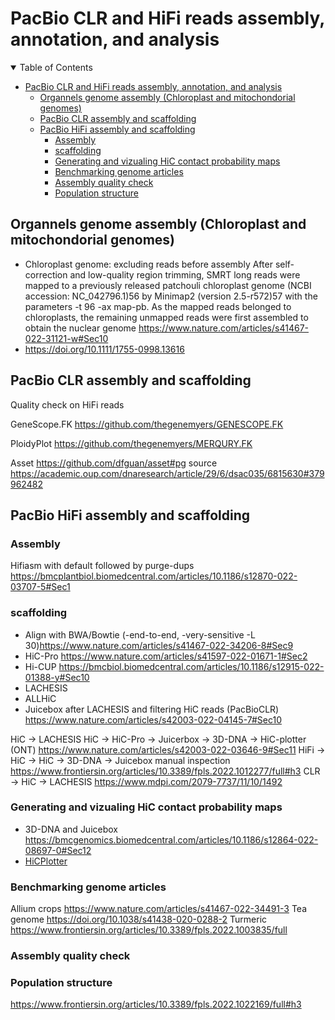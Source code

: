 # PacBio CLR and HiFi reads assembly, annotation, and analysis 

<details open="open">
<summary>Table of Contents</summary>

- [PacBio CLR and HiFi reads assembly, annotation, and analysis](#pacbio-clr-and-hifi-reads-assembly-annotation-and-analysis)
  - [Organnels genome assembly (Chloroplast and mitochondorial genomes)](#organnels-genome-assembly-chloroplast-and-mitochondorial-genomes)
  - [PacBio CLR assembly and scaffolding](#pacbio-clr-assembly-and-scaffolding)
  - [PacBio HiFi assembly and scaffolding](#pacbio-hifi-assembly-and-scaffolding)
    - [Assembly](#assembly)
    - [scaffolding](#scaffolding)
    - [Generating and vizualing HiC contact probability maps](#generating-and-vizualing-hic-contact-probability-maps)
    - [Benchmarking genome articles](#benchmarking-genome-articles)
    - [Assembly quality check](#assembly-quality-check)
    - [Population structure](#population-structure)

## Organnels genome assembly (Chloroplast and mitochondorial genomes)
- Chloroplast genome: excluding reads before assembly 
After self-correction and low-quality region trimming, SMRT long reads were mapped to a previously released patchouli chloroplast genome (NCBI accession: NC_042796.1)56 by Minimap2 (version 2.5-r572)57 with the parameters -t 96 -ax map-pb. As the mapped reads belonged to chloroplasts, the remaining unmapped reads were first assembled to obtain the nuclear genome <https://www.nature.com/articles/s41467-022-31121-w#Sec10>
- <https://doi.org/10.1111/1755-0998.13616>



## PacBio CLR assembly and scaffolding

Quality check on HiFi reads

GeneScope.FK <https://github.com/thegenemyers/GENESCOPE.FK>

PloidyPlot <https://github.com/thegenemyers/MERQURY.FK>

Asset <https://github.com/dfguan/asset#pg>
source <https://academic.oup.com/dnaresearch/article/29/6/dsac035/6815630#379962482>

## PacBio HiFi assembly and scaffolding

### Assembly
Hifiasm with default followed by purge-dups <https://bmcplantbiol.biomedcentral.com/articles/10.1186/s12870-022-03707-5#Sec1>


### scaffolding 
- Align with BWA/Bowtie (-end-to-end, -very-sensitive -L 30)<https://www.nature.com/articles/s41467-022-34206-8#Sec9>
- HiC-Pro <https://www.nature.com/articles/s41597-022-01671-1#Sec2>
- Hi-CUP <https://bmcbiol.biomedcentral.com/articles/10.1186/s12915-022-01388-y#Sec10>
- LACHESIS
- ALLHiC
- Juicebox after LACHESIS and filtering HiC reads (PacBioCLR) <https://www.nature.com/articles/s42003-022-04145-7#Sec10>

HiC -> LACHESIS
HiC -> HiC-Pro -> Juicerbox -> 3D-DNA -> HiC-plotter (ONT) <https://www.nature.com/articles/s42003-022-03646-9#Sec11>
HiFi -> HiC -> HiC -> 3D-DNA -> Juicebox manual inspection <https://www.frontiersin.org/articles/10.3389/fpls.2022.1012277/full#h3>
CLR -> HiC -> LACHESIS <https://www.mdpi.com/2079-7737/11/10/1492>

### Generating and vizualing HiC contact probability maps

- 3D-DNA and Juicebox <https://bmcgenomics.biomedcentral.com/articles/10.1186/s12864-022-08697-0#Sec12>
- [HiCPlotter](https://genomebiology.biomedcentral.com/articles/10.1186/s13059-015-0767-1)

### Benchmarking genome articles

Allium crops <https://www.nature.com/articles/s41467-022-34491-3>
Tea genome <https://doi.org/10.1038/s41438-020-0288-2>
Turmeric <https://www.frontiersin.org/articles/10.3389/fpls.2022.1003835/full>

### Assembly quality check 

### Population structure
<https://www.frontiersin.org/articles/10.3389/fpls.2022.1022169/full#h3>
